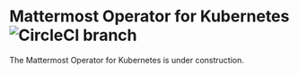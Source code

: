 # Mattermost Operator for Kubernetes ![CircleCI branch](https://img.shields.io/circleci/project/github/mattermost/mattermost-operator/master.svg)
The Mattermost Operator for Kubernetes is under construction.

